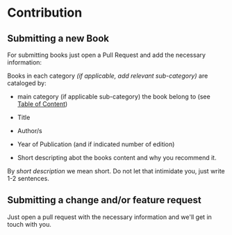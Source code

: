 # Contribution

## Submitting a new Book

For submitting books just open a Pull Request and add the necessary information:

Books in each category *(if applicable, add relevant sub-category)* are cataloged by: 

- main category (if applicable sub-category) the book belong to (see [Table of Content](README.md#the-contents))

- Title
- Author/s
- Year of Publication (and if indicated number of edition)
  
- Short descripting abot the books content and why you recommend it.

By *short description* we mean short. Do not let that intimidate you, just write 1-2 sentences.
      

## Submitting a change and/or feature request

Just open a pull request with the necessary information and we'll get in touch with you. 
